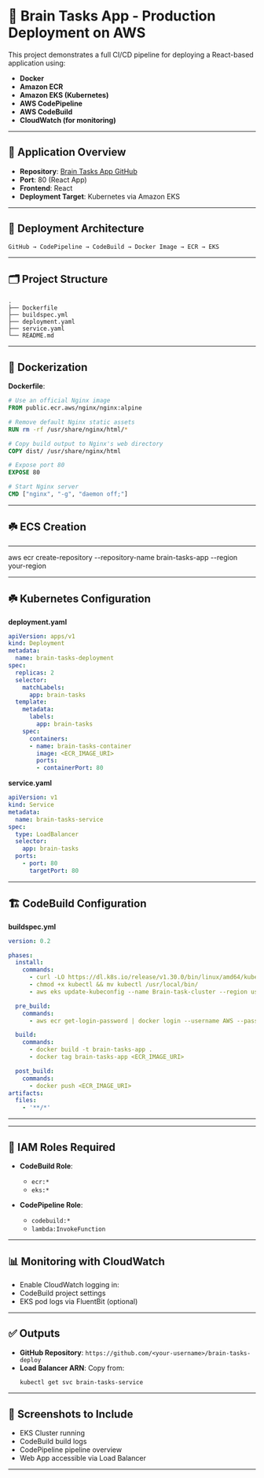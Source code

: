 # 👀 Brain Tasks App - Production Deployment on AWS

This project demonstrates a full CI/CD pipeline for deploying a React-based application using:

- **Docker**
- **Amazon ECR**
- **Amazon EKS (Kubernetes)**
- **AWS CodePipeline**
- **AWS CodeBuild**
- **CloudWatch (for monitoring)**

---

## 🔧 Application Overview

- **Repository**: [Brain Tasks App GitHub](https://github.com/Vennilavan12/Brain-Tasks-App.git)
- **Port**: 80 (React App)
- **Frontend**: React
- **Deployment Target**: Kubernetes via Amazon EKS

---

## 🚀 Deployment Architecture

```text
GitHub → CodePipeline → CodeBuild → Docker Image → ECR → EKS
```

---

## 🗂️ Project Structure

```
.
├── Dockerfile
├── buildspec.yml
├── deployment.yaml
├── service.yaml
└── README.md
```

---

## 🐳 Dockerization

**Dockerfile**:

```Dockerfile
# Use an official Nginx image
FROM public.ecr.aws/nginx/nginx:alpine

# Remove default Nginx static assets
RUN rm -rf /usr/share/nginx/html/*

# Copy build output to Nginx's web directory
COPY dist/ /usr/share/nginx/html

# Expose port 80
EXPOSE 80

# Start Nginx server
CMD ["nginx", "-g", "daemon off;"]
```

---

## ☘️ ECS Creation

---
aws ecr create-repository --repository-name brain-tasks-app --region your-region

---
## ☘️ Kubernetes Configuration

**deployment.yaml**

```yaml
apiVersion: apps/v1
kind: Deployment
metadata:
  name: brain-tasks-deployment
spec:
  replicas: 2
  selector:
    matchLabels:
      app: brain-tasks
  template:
    metadata:
      labels:
        app: brain-tasks
    spec:
      containers:
      - name: brain-tasks-container
        image: <ECR_IMAGE_URI>
        ports:
        - containerPort: 80
```

**service.yaml**

```yaml
apiVersion: v1
kind: Service
metadata:
  name: brain-tasks-service
spec:
  type: LoadBalancer
  selector:
    app: brain-tasks
  ports:
    - port: 80
      targetPort: 80
```

---

## 🏗️ CodeBuild Configuration

**buildspec.yml**

```yaml
version: 0.2

phases:
  install:
    commands:
      - curl -LO https://dl.k8s.io/release/v1.30.0/bin/linux/amd64/kubectl
      - chmod +x kubectl && mv kubectl /usr/local/bin/
      - aws eks update-kubeconfig --name Brain-task-cluster --region us-east-1

  pre_build:
    commands:
      - aws ecr get-login-password | docker login --username AWS --password-stdin <ECR_URI>

  build:
    commands:
      - docker build -t brain-tasks-app .
      - docker tag brain-tasks-app <ECR_IMAGE_URI>

  post_build:
    commands:
      - docker push <ECR_IMAGE_URI>
artifacts:
  files:
    - '**/*'
```

---


---

## 🔐 IAM Roles Required

- **CodeBuild Role**:

  - `ecr:*`
  - `eks:*`

- **CodePipeline Role**:

  - `codebuild:*`
  - `lambda:InvokeFunction`

---

## 📊 Monitoring with CloudWatch

- Enable CloudWatch logging in:
- CodeBuild project settings
- EKS pod logs via FluentBit (optional)

---

## ✅ Outputs

- **GitHub Repository**: `https://github.com/<your-username>/brain-tasks-deploy`
- **Load Balancer ARN**: Copy from:
  ```bash
  kubectl get svc brain-tasks-service
  ```

---

## 📸 Screenshots to Include

- EKS Cluster running
- CodeBuild build logs
- CodePipeline pipeline overview
- Web App accessible via Load Balancer

---
